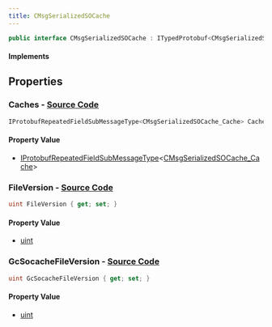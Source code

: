 ```yaml
---
title: CMsgSerializedSOCache
---
```


```csharp
public interface CMsgSerializedSOCache : ITypedProtobuf<CMsgSerializedSOCache>, INativeHandle
```

#### Implements

## Properties

### **Caches** - [Source Code](https://github.com/swiftly-solution/swiftlys2/blob/main/managed/src/SwiftlyS2.Generated/Protobufs/Interfaces/CMsgSerializedSOCache.cs#L16)

```csharp
IProtobufRepeatedFieldSubMessageType<CMsgSerializedSOCache_Cache> Caches { get; }
```

#### Property Value

- [IProtobufRepeatedFieldSubMessageType](/docs/api/shared/netmessages/iprotobufrepeatedfieldsubmessagetype-1)<[CMsgSerializedSOCache_Cache](/docs/api/shared/protobufdefinitions/cmsgserializedsocache_cache)>

### **FileVersion** - [Source Code](https://github.com/swiftly-solution/swiftlys2/blob/main/managed/src/SwiftlyS2.Generated/Protobufs/Interfaces/CMsgSerializedSOCache.cs#L13)

```csharp
uint FileVersion { get; set; }
```

#### Property Value

- [uint](https://learn.microsoft.com/dotnet/api/system.uint32)

### **GcSocacheFileVersion** - [Source Code](https://github.com/swiftly-solution/swiftlys2/blob/main/managed/src/SwiftlyS2.Generated/Protobufs/Interfaces/CMsgSerializedSOCache.cs#L19)

```csharp
uint GcSocacheFileVersion { get; set; }
```

#### Property Value

- [uint](https://learn.microsoft.com/dotnet/api/system.uint32)


